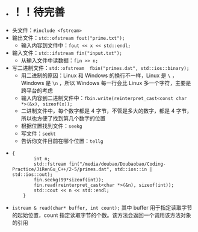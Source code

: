 - # **！！待完善**
- 头文件：`#include <fstream>`
- 输出文件：`std::ofstream fout("prime.txt");`
	- 输入内容到文件中：`fout << x << std::endl;`
- 输入文件：`std::ifstream fin("input.txt");`
	- 从输入文件中读数据：`fin >> n;`
- 写二进制文件：`std::ofstream  fbin("primes.dat", std::ios::binary);`
	- 用二进制的原因：Linux 和 Windows 的换行不一样，Linux 是 `\` ，Windows 是 `\n` ，所以 Windows 每一行会比 Linux 多一个字符，主要是跨平台的考虑
	- 输入内容到二进制文件中：`fbin.write(reinterpret_cast<const char *>(&x), sizeof(x));`
	- 二进制文件中，每个数字都是 4 字节，不管是多大的数字，都是 4 字节，所以也方便了找到第几个数字的位置
	- 根据位置找到文件：`seekg`
	- 写文件：`seekt`
	- 告诉你文件目前在哪个位置：`tellg`
- ```
  {
          int n;
          std::fstream fin("/media/doubao/Doubaobao/Coding-Practice/JiRenGu_C++/2-5/primes.dat", std::ios::in | std::ios::out);
          fin.seekg(99*sizeof(int));
          fin.read(reinterpret_cast<char *>(&n), sizeof(int));
          std::cout << n << std::endl;
      }
  ```
- `istream & read(char* buffer, int count);` 其中 buffer 用于指定读取字节的起始位置，count 指定读取字节的个数。该方法会返回一个调用该方法对象的引用